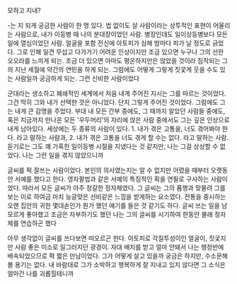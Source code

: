 모하고 지내?

-는 지 되게 궁금한 사람이 한 명 있다. 법 없이도 살 사람이라는 상투적인 표현이 어울리는 사람으로, 내가 이등병 때 나의 분대장이었던 사람. 병장인데도 일이상등병보다 모든 일에 열심이었던 사람. 얼굴을 포함 전신에 아토피가 심해 밤마다 피가 날 정도로 긁었다. 그로 인해 일견 무섭고 다가가기 어려운 인상이지만 조금 있으면 누구나 그의 선한 오오라를 느끼게 되는. 조금 더 있으면 아마도 평온하지만은 않았을 것이라 짐작되는 그의 지난 세월에 약간의 연민을 하게 되는. 그럼에도 어떻게 그렇게 짓궃게 웃을 수도 있는 사람일까 궁금하게 되는. 그런 신비한 사람이었다

군대라는 생소하고 폐쇄적인 세계에서 처음 내게 주어진 지시는 그를 따르는 것이었다. 그건 딱히 그와 내가 선택한 것은 아니었다. 단지 그렇게 주어진 것이었다. 그럼에도 그는 내게 큰 감명을 주었다. 부대 내 모든 간부 중에도, 그 때까지 알았던 사람들 중에도, 혹은 지금까지 만나온 모든 '우두머리'의 자리에 앉은 사람 중에서도 그는 깊은 인상으로 내게 남아있다. 세상에는 두 종류의 사람이 있다. 1. 내가 겪은 고통을, 너도 겪어봐야 한다. 라고 말하는 사람과, 2. 내가 겪은 고통을 너도 겪게 할 수는 없다. 라고 말하는 사람. 듣기로는 그도 꽤 가혹한 일이등병 시절을 지냈다는 것 같지만, 나는 그걸 상상할 수 없었다. 나는 그런 일을 겪지 않았으니까

글씨를 퍽 잘쓰는 사람이었다. 본인의 의사였는지는 알 수 없지만 어렸을 때부터 오랫동안 서예를 했다고 한다. 영자팔법과 같은 서예의 특징적인 획을 연필로 구사하는 사람이었다. 따라서 모든 글씨가 아주 정갈한 정자체였다. 그 글씨는 그의 품행과 맞물려 그를 보는 이로 하여금 마치 능글맞은 선비같은 느낌을 받게하는 요소였다. 전통을 중시하는 오랜 집안의 귀한 몇대손인가 뭔가 했던 얘기를 들은 것 같기도 하다. 글씨 쓰는 일을 남 모르게 좋아했고 조금은 자부하기도 했던 나는 그의 글씨를 시기하여 한동안 몰래 정자체를 연습하곤 했다

아무 생각없이 글씨를 쓰다보면 떠오르곤 한다. 아토피로 각질투성이인 얼굴이, 짓궃지만 사람 좋은 미소로 일그러지던 광경이. 자대 배치를 받고 얼마 안돼서 나는 행정반에 배속되었으므로 퍽 짧은 만남이었다. 그가 어떻게 살고 있을까 궁금은 하지만, 수소문해볼 용기는 없다. 내 바람대로 그가 소박하고 행복하게 잘 지내고 있지 않다면 그 소식은 얼마간 나를 괴롭힐테니까